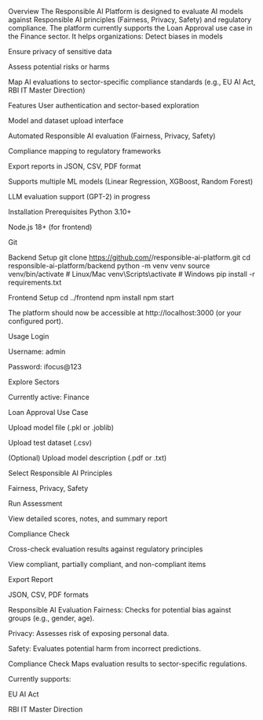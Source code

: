 Overview
The Responsible AI Platform is designed to evaluate AI models against Responsible AI principles (Fairness, Privacy, Safety) and regulatory compliance. The platform currently supports the Loan Approval use case in the Finance sector.
It helps organizations:
Detect biases in models


Ensure privacy of sensitive data


Assess potential risks or harms


Map AI evaluations to sector-specific compliance standards (e.g., EU AI Act, RBI IT Master Direction)



Features
User authentication and sector-based exploration


Model and dataset upload interface


Automated Responsible AI evaluation (Fairness, Privacy, Safety)


Compliance mapping to regulatory frameworks


Export reports in JSON, CSV, PDF format


Supports multiple ML models (Linear Regression, XGBoost, Random Forest)


LLM evaluation support (GPT-2) in progress



Installation
Prerequisites
Python 3.10+


Node.js 18+ (for frontend)


Git


Backend Setup
git clone https://github.com/<your-username>/responsible-ai-platform.git
cd responsible-ai-platform/backend
python -m venv venv
source venv/bin/activate  # Linux/Mac
venv\Scripts\activate     # Windows
pip install -r requirements.txt

Frontend Setup
cd ../frontend
npm install
npm start

The platform should now be accessible at http://localhost:3000 (or your configured port).

Usage
Login


Username: admin


Password: ifocus@123


Explore Sectors


Currently active: Finance


Loan Approval Use Case


Upload model file (.pkl or .joblib)


Upload test dataset (.csv)


(Optional) Upload model description (.pdf or .txt)


Select Responsible AI Principles


Fairness, Privacy, Safety


Run Assessment


View detailed scores, notes, and summary report


Compliance Check


Cross-check evaluation results against regulatory principles


View compliant, partially compliant, and non-compliant items


Export Report


JSON, CSV, PDF formats



Responsible AI Evaluation
Fairness: Checks for potential bias against groups (e.g., gender, age).


Privacy: Assesses risk of exposing personal data.


Safety: Evaluates potential harm from incorrect predictions.



Compliance Check
Maps evaluation results to sector-specific regulations.


Currently supports:


EU AI Act


RBI IT Master Direction
